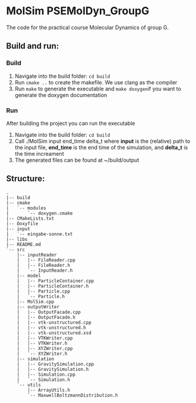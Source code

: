 MolSim PSEMolDyn_GroupG
=======================

The code for the practical course Molecular Dynamics of group G.

## Build and run: 

### Build
1. Navigate into the build folder: `cd build` 
2. Run `cmake ..` to create the makefile. We use clang as the compiler 
3. Run `make` to generate the executable and `make doxygen`if you want to generate the doxygen documentation

### Run 
After building the project you can run the executable 
1. Navigate into the build folder: `cd build` 
2. Call ./MolSim input end_time delta_t where **input** is the (relative) path to the input file, **end_time** is the end time of the simulation, and **delta_t** is the time increament
3. The generated files can be found at ~/build/output

## Structure: 
```
.
|-- build
|-- cmake
|   `-- modules
|       `-- doxygen.cmake
|-- CMakeLists.txt
|-- Doxyfile
|-- input
|   `-- eingabe-sonne.txt
|-- libs
|-- README.md
`-- src
    |-- inputReader
    |   |-- FileReader.cpp
    |   |-- FileReader.h
    |   `-- InputReader.h
    |-- model
    |   |-- ParticleContainer.cpp
    |   |-- ParticleContainer.h
    |   |-- Particle.cpp
    |   `-- Particle.h
    |-- MolSim.cpp
    |-- outputWriter
    |   |-- OutputFacade.cpp
    |   |-- OutputFacade.h
    |   |-- vtk-unstructured.cpp
    |   |-- vtk-unstructured.h
    |   |-- vtk-unstructured.xsd
    |   |-- VTKWriter.cpp
    |   |-- VTKWriter.h
    |   |-- XYZWriter.cpp
    |   `-- XYZWriter.h
    |-- simulation
    |   |-- GravitySimulation.cpp
    |   |-- GravitySimulation.h
    |   |-- Simulation.cpp
    |   `-- Simulation.h
    `-- utils
        |-- ArrayUtils.h
        `-- MaxwellBoltzmannDistribution.h
```